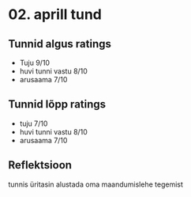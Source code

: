 # 02. aprill tund

## Tunnid algus ratings

-   Tuju 9/10
-   huvi tunni vastu 8/10
-   arusaama 7/10

## Tunnid lõpp ratings

-   tuju 7/10
-   huvi tunni vastu 8/10
-   arusaama 7/10

## Reflektsioon

tunnis üritasin alustada oma maandumislehe tegemist
